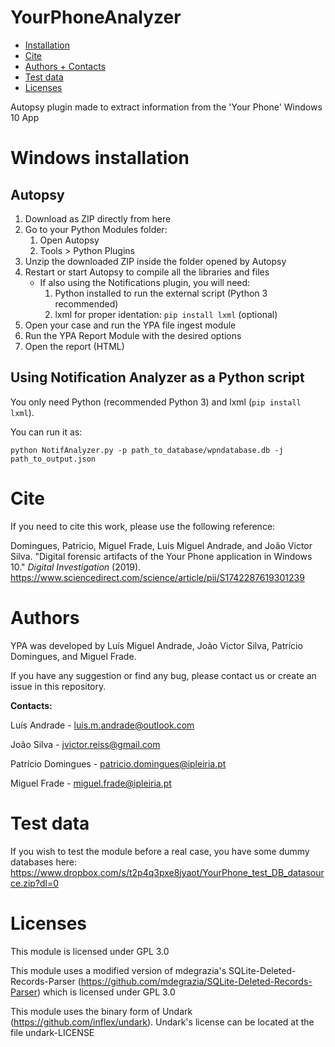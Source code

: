 # YourPhoneAnalyzer

*   [Installation](#windows-installation)
*   [Cite](#cite)
*   [Authors + Contacts](#authors)
*   [Test data](#test-data)
*   [Licenses](#licenses)

Autopsy plugin made to extract information from the 'Your Phone' Windows 10 App

# Windows installation

## Autopsy

1.  Download as ZIP directly from here
2.  Go to your Python Modules folder:
    1. Open Autopsy
    2. Tools > Python Plugins
3.  Unzip the downloaded ZIP inside the folder opened by Autopsy
4.  Restart or start Autopsy to compile all the libraries and files
    * If also using the Notifications plugin, you will need:
        1. Python installed to run the external script (Python 3 recommended)
        2. lxml for proper identation: `pip install lxml` (optional)
5.  Open your case and run the YPA file ingest module
6.  Run the YPA Report Module with the desired options
7.  Open the report (HTML)

## Using Notification Analyzer as a Python script

You only need Python (recommended Python 3) and lxml (`pip install lxml`).

You can run it as:

`python NotifAnalyzer.py -p path_to_database/wpndatabase.db -j path_to_output.json`

# Cite

If you need to cite this work, please use the following reference:

Domingues, Patricio, Miguel Frade, Luis Miguel Andrade, and João Victor Silva. "Digital forensic artifacts of the Your Phone application in Windows 10." *Digital Investigation* (2019).
https://www.sciencedirect.com/science/article/pii/S1742287619301239

# Authors

YPA was developed by Luís Miguel Andrade, João Victor Silva, Patrício Domingues, and Miguel Frade.

If you have any suggestion or find any bug, please contact us or create an issue in this repository.

**Contacts:**  

Luís Andrade - luis.m.andrade@outlook.com

João Silva - jvictor.reiss@gmail.com  

Patrício Domingues - patricio.domingues@ipleiria.pt

Miguel Frade - miguel.frade@ipleiria.pt

# Test data

If you wish to test the module before a real case, you have some dummy databases here: https://www.dropbox.com/s/t2p4q3pxe8jyaot/YourPhone_test_DB_datasource.zip?dl=0

# Licenses

This module is licensed under GPL 3.0

This module uses a modified version of mdegrazia's SQLite-Deleted-Records-Parser (https://github.com/mdegrazia/SQLite-Deleted-Records-Parser) which is licensed under GPL 3.0

This module uses the binary form of Undark (https://github.com/inflex/undark). Undark's license can be located at the file undark-LICENSE
